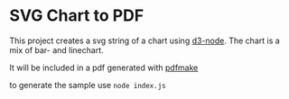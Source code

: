 # SVG Chart to PDF

This project creates a svg string of a chart using [d3-node](https://github.com/d3-node/d3-node). The chart is a mix of bar- and linechart.

It will be included in a pdf generated with [pdfmake](https://pdfmake.github.io/docs/)

to generate the sample use `node index.js`